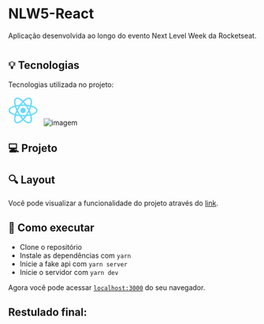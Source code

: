 # NLW5-React
Aplicação desenvolvida ao longo do evento Next Level Week da Rocketseat.

<p align="center">
  
<h1 align="center">
  
</h1>

## 💡 Tecnologias

Tecnologias utilizada no projeto:

<img src="https://raw.githubusercontent.com/devicons/devicon/master/icons/react/react-original.svg" width="60"> &nbsp;
<img src="https://iconape.com/wp-content/files/gm/82643/svg/next-js.svg" alt="imagem" width="60"> &nbsp;
  
## 💻 Projeto


  
## 🔍 Layout

Você pode visualizar a funcionalidade do projeto através do [link]().

## 🚀 Como executar

- Clone o repositório
- Instale as dependências com `yarn`
- Inicie a fake api com `yarn server`
- Inicie o servidor com `yarn dev`

Agora você pode acessar [`localhost:3000`](http://localhost:3000) do seu navegador.
  
## Restulado final:


